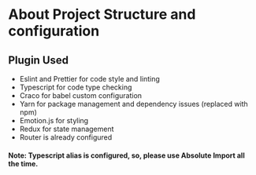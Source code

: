 # About Project Structure and configuration

## Plugin Used

- Eslint and Prettier for code style and linting
- Typescript for code type checking
- Craco for babel custom configuration
- Yarn for package management and dependency issues (replaced with npm)
- Emotion.js for styling
- Redux for state management
- Router is already configured

#### Note: Typescript alias is configured, so, please use Absolute Import all the time.
